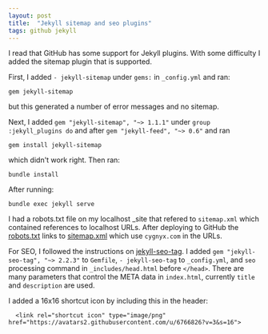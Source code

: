 ```yaml
---
layout: post
title:  "Jekyll sitemap and seo plugins"
tags: github jekyll
---
```


I read that GitHub has some support for Jekyll plugins.
With some difficulty I added the sitemap plugin that is supported.

First, I added `- jekyll-sitemap` under `gems:` in `_config.yml`
and ran:
```
gem jekyll-sitemap
```
but this generated a number of error messages and no sitemap.

Next, I added `gem "jekyll-sitemap", "~> 1.1.1"`
under `group :jekyll_plugins do`
and after `gem "jekyll-feed", "~> 0.6"` and ran
```
gem install jekyll-sitemap
```
which didn't work right. Then ran:
```
bundle install
```

After running:
```
bundle exec jekyll serve
```
I had a robots.txt file on my localhost _site that
refered to `sitemap.xml` which contained references
to localhost URLs.
After deploying to GitHub the [robots.txt](/robots.txt)
links to [sitemap.xml](/sitemap.xml) which use
`cygnyx.com` in the URLs.

For SEO, I followed the instructions on [jekyll-seo-tag](https://github.com/jekyll/jekyll-seo-tag).
I added `gem "jekyll-seo-tag", "~> 2.2.3"` to `Gemfile`,
`- jekyll-seo-tag` to `_config.yml`,
and `seo` processing command in `_includes/head.html` before `</head>`.
There are many parameters that control the META data in `index.html`,
currently `title` and `description` are used.

I added a 16x16 shortcut icon by including this in the header:
```
  <link rel="shortcut icon" type="image/png" href="https://avatars2.githubusercontent.com/u/6766826?v=3&s=16">
```
